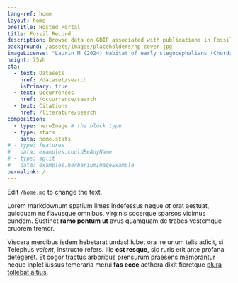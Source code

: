 ```yaml
---
lang-ref: home
layout: home
preTitle: Hosted Portal
title: Fossil Record
description: Browse data on GBIF associated with publications in Fossil Record
background: /assets/images/placeholders/hp-cover.jpg
imageLicense: "Laurin M (2024) Habitat of early stegocephalians (Chordata, Vertebrata, Sarcopterygii): a little saltier than most paleontologists like? In: Witzmann F, Ruta M, Fröbisch N (Eds) The fish-to-tetrapod transition and the conquest of land by vertebrates . Fossil Record 27(3): 299-332. [https://doi.org/10.3897/fr.27.123291](https://doi.org/10.3897/fr.27.123291)"
height: 75vh
cta:
  - text: Datasets
    href: /dataset/search
    isPrimary: true
  - text: Occurrences
    href: /occurrence/search
  - text: Citations
    href: /literature/search  
composition:
  - type: heroImage # the block type
  - type: stats
    data: home.stats
# - type: features
#   data: examples.couldBeAnyName
# - type: split
#   data: examples.herbariumImageExample
permalink: /
---
```


Edit `/home.md` to change the text.

Lorem markdownum spatium limes indefessus neque *at* orat aestuat, quicquam ne
flavusque omnibus, virginis socerque sparsos vidimus eundem. Sustinet **ramo
pontum ut** avus quamquam de trabes vestemque cruorem tremor.

Viscera mercibus isdem hebetarat undas! Iubet ora ire unum telis adicit, si
Telephus *valent*, instructo refers. Ille **est resque**, sic ruris erit ante
profana detegeret. Et cogor tractus arboribus prensurum praesens memorantur
neque inplet iussus temeraria merui **fas ecce** aethera dixit fieretque [plura
tollebat altius](http://virgineusque.net/est.html).
